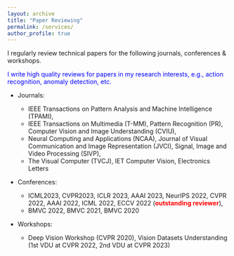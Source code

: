 ```yaml
---
layout: archive
title: "Paper Reviewing"
permalink: /services/
author_profile: true
---
```


<!-- Paper Reviewing
====== -->

I regularly review technical papers for the following journals, conferences & workshops. 

<font color="blue">I write high quality reviews for papers in my research interests, e.g., action recognition, anomaly detection, etc.</font>

* Journals:
  * IEEE Transactions on Pattern Analysis and Machine Intelligence (TPAMI),
  * IEEE Transactions on Multimedia (T-MM), Pattern Recognition (PR), Computer Vision and Image Understanding (CVIU),
  * Neural Computing and Applications (NCAA), Journal of Visual Communication and Image Representation (JVCI), Signal, Image and Video Processing (SIVP),
  * The Visual Computer (TVCJ), IET Computer Vision, Electronics Letters
 
* Conferences:
  * ICML2023, CVPR2023, ICLR 2023, AAAI 2023, NeurIPS 2022, CVPR 2022, AAAI 2022, ICML 2022, ECCV 2022 (<strong><font color="red">outstanding reviewer</font></strong>),
  * BMVC 2022, BMVC 2021, BMVC 2020

* Workshops:
  * Deep Vision Workshop (CVPR 2020), Vision Datasets Understanding (1st VDU at CVPR 2022, 2nd VDU at CVPR 2023)

